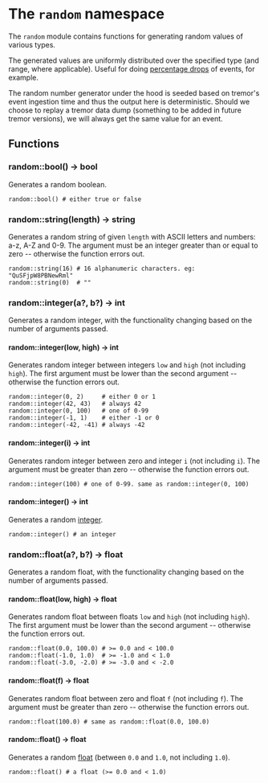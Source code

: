 # The `random` namespace

The `random` module contains functions for generating random values of various types.

The generated values are uniformly distributed over the specified type (and range, where applicable). Useful for doing [percentage drops](../recipes.md#percentage-drops-of-events) of events, for example.

The random number generator under the hood is seeded based on tremor's event ingestion time and thus the output here is deterministic. Should we choose to replay a tremor data dump (something to be added in future tremor versions), we will always get the same value for an event.

## Functions

### random::bool() -> bool

Generates a random boolean.

```tremor
random::bool() # either true or false
```

### random::string(length) -> string

Generates a random string of given `length` with ASCII letters and numbers: a-z, A-Z and 0-9. The argument must be an integer greater than or equal to zero -- otherwise the function errors out.

```tremor
random::string(16) # 16 alphanumeric characters. eg: "QuSFjpW8PBNewRml"
random::string(0)  # ""
```

### random::integer(a?, b?) -> int

Generates a random integer, with the functionality changing based on the number of arguments passed.

#### random::integer(low, high) -> int

Generates random integer between integers `low` and `high` (not including `high`). The first argument must be lower than the second argument -- otherwise the function errors out.

```tremor
random::integer(0, 2)     # either 0 or 1
random::integer(42, 43)   # always 42
random::integer(0, 100)   # one of 0-99
random::integer(-1, 1)    # either -1 or 0
random::integer(-42, -41) # always -42
```

#### random::integer(i) -> int

Generates random integer between zero and integer `i` (not including `i`). The argument must be greater than zero -- otherwise the function errors out.

```tremor
random::integer(100) # one of 0-99. same as random::integer(0, 100)
```

#### random::integer() -> int

Generates a random [integer](../index.md#integer-numerics).

```tremor
random::integer() # an integer
```

### random::float(a?, b?) -> float

Generates a random float, with the functionality changing based on the number of arguments passed.

#### random::float(low, high) -> float

Generates random float between floats `low` and `high` (not including `high`). The first argument must be lower than the second argument -- otherwise the function errors out.

```tremor
random::float(0.0, 100.0) # >= 0.0 and < 100.0
random::float(-1.0, 1.0)  # >= -1.0 and < 1.0
random::float(-3.0, -2.0) # >= -3.0 and < -2.0
```

#### random::float(f) -> float

Generates random float between zero and float `f` (not including `f`). The argument must be greater than zero -- otherwise the function errors out.

```tremor
random::float(100.0) # same as random::float(0.0, 100.0)
```

#### random::float() -> float

Generates a random [float](../index.md#floating-point-numerics) (between `0.0` and `1.0`, not including `1.0`).

```tremor
random::float() # a float (>= 0.0 and < 1.0)
```
